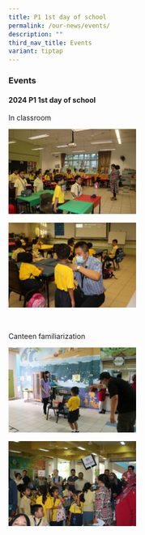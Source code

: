 ```yaml
---
title: P1 1st day of school
permalink: /our-news/events/
description: ""
third_nav_title: Events
variant: tiptap
---
```

<h3><strong>Events</strong></h3><h4><strong>2024 P1 1st day of school</strong></h4><p>In classroom</p><div class="isomer-image-wrapper"><img style="width: 50%;" height="auto" width="100%" alt="" src="/images/Events/2024 P1 1stday/IMG_7470.JPG"></div><p></p><div class="isomer-image-wrapper"><img style="width: 50%;" height="auto" width="100%" alt="" src="/images/Events/2024 P1 1stday/IMG_7473.JPG"></div><p><br></p><p>Canteen familiarization</p><p></p><div class="isomer-image-wrapper"><img style="width: 50%;" height="auto" width="100%" alt="" src="/images/Events/2024 P1 1stday/IMG_7543.JPG"></div><p></p><div class="isomer-image-wrapper"><img style="width: 50%;" height="auto" width="100%" alt="" src="/images/Events/2024 P1 1stday/IMG_7569.JPG"></div><p><br></p><p></p>